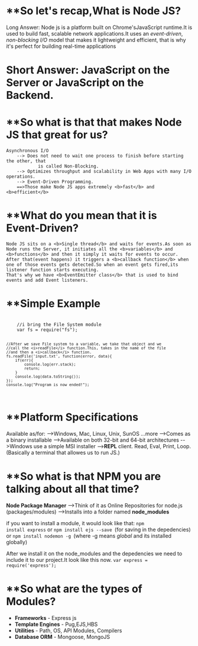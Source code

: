**So let's recap,What is Node JS?
==============================================================================

Long Answer: 
	Node js is a platform built on Chrome'sJavaScript runtime.It is used to build
	fast, scalable network applications.It uses an <i>event-driven</i>, <i>non-blocking    I/O</i> model that makes it lightweight and efficient, that is why it's perfect for building real-time applications

Short Answer:
	JavaScript on the Server or JavaScript on the Backend.
==============================================================================

**So what is that that makes Node JS that great for us?
==============================================================================
	Asynchronous I/O
		--> Does not need to wait one process to finish before starting the other, that 
				is called Non-Blocking.
		--> Optimizes throughput and scalability in Web Apps with many I/O operations.
		--> Event-Driven Programming.
		==>Those make Node JS apps extremely <b>fast</b> and <b>efficient</b>

**What do you mean that it is <b>Event-Driven</b>?
==============================================================================
	Node JS sits on a <b>Single thread</b> and waits for events.As soon as Node runs the Server, it initiates all the <b>variables</b> and <b>functions</b> and then it simply it waits for events to occur.
	After that(event happens) it triggers a <b>callback function</b> when one of those events gets detected.So when an event gets fired,its listener function starts executing.
	That's why we have <b>EventEmitter class</b> that is used to bind events and add Event listeners.

**Simple Example
==============================================================================
<code>
	//i bring the File System module
	var fs = require("fs");

	//After we save File system to a variable, we take that object and we
	//call the <i>readFile</i> function.This, takes in the name of the file 
	//and then a <i>callback</i> function.
	fs.readFile('input.txt', function(error, data){
		if(err){
			console.log(err.stack);
			return;
		}
		console.log(data.toString());
	});
	console.log("Program is now ended!");
</code>

**Platform Specifications
==============================================================================
Available as/for:
	-->Windows, Mac, Linux, Unix, SunOS ...more
	-->Comes as a binary installable
	-->Available on both 32-bit and 64-bit architectures
	-->Windows use a simple MSI installer
	--><b>REPL</b> client. Read, Eval, Print, Loop.(Basically a terminal that allowes us to run JS.)

**So what is that NPM  you are talking about all that time?
==============================================================================
<b>Node Package Manager</b>
	-->Think of it as Online Repositories for node.js (packages/modules)
	-->Installs into a folder named <b>node_modules</b>

if you want to install a module, it would look like that:
	<code>npm install express</code> or
	<code>npm install ejs --save </code>(for saving in the depedencies) or
	<code>npm install nodemon -g </code>(where -g means <i>global</i> and its installed globally)

After we install it on the node_modules and the depedencies we need to include it to our project.It look like this now.
	<code>var express = require('express');</code>

**So what are the types of Modules?
==============================================================================
<ul>
	<li><b>Frameworks</b> - Express js</li>
	<li><b>Template Engines</b> - Pug,EJS,HBS</li>
	<li><b>Utilities</b> - Path, OS, API Modules, Compilers</li>
	<li><b>Database ORM</b> - Mongoose, MongoJS</li>
</ul>